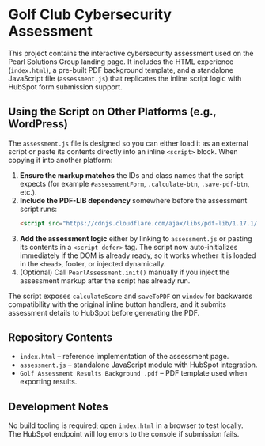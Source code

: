 # Golf Club Cybersecurity Assessment

This project contains the interactive cybersecurity assessment used on the Pearl Solutions Group landing page. It includes the HTML experience (`index.html`), a pre-built PDF background template, and a standalone JavaScript file (`assessment.js`) that replicates the inline script logic with HubSpot form submission support.

## Using the Script on Other Platforms (e.g., WordPress)

The `assessment.js` file is designed so you can either load it as an external script or paste its contents directly into an inline `<script>` block. When copying it into another platform:

1. **Ensure the markup matches** the IDs and class names that the script expects (for example `#assessmentForm`, `.calculate-btn`, `.save-pdf-btn`, etc.).
2. **Include the PDF-LIB dependency** somewhere before the assessment script runs:
   ```html
   <script src="https://cdnjs.cloudflare.com/ajax/libs/pdf-lib/1.17.1/pdf-lib.min.js" defer></script>
   ```
3. **Add the assessment logic** either by linking to `assessment.js` or pasting its contents in a `<script defer>` tag. The script now auto-initializes immediately if the DOM is already ready, so it works whether it is loaded in the `<head>`, footer, or injected dynamically.
4. (Optional) Call `PearlAssessment.init()` manually if you inject the assessment markup after the script has already run.

The script exposes `calculateScore` and `saveToPDF` on `window` for backwards compatibility with the original inline button handlers, and it submits assessment details to HubSpot before generating the PDF.

## Repository Contents

- `index.html` – reference implementation of the assessment page.
- `assessment.js` – standalone JavaScript module with HubSpot integration.
- `Golf Assessment Results Background .pdf` – PDF template used when exporting results.

## Development Notes

No build tooling is required; open `index.html` in a browser to test locally. The HubSpot endpoint will log errors to the console if submission fails.
